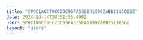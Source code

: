```yaml
---
title: "SP0C1AKCT9CCZJC95FA53SE41X99ZABB2S11Q56Z"
date: 2024-10-14T20:51:55.496Z
user: SP0C1AKCT9CCZJC95FA53SE41X99ZABB2S11Q56Z
layout: "users"
---
```

    
